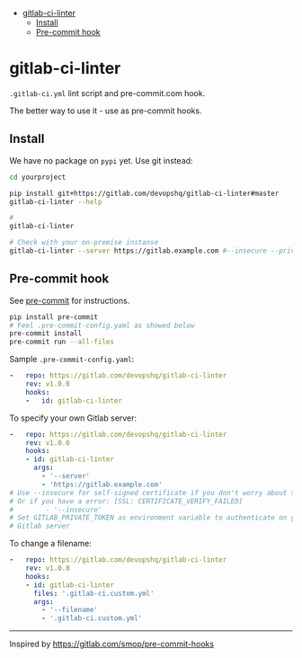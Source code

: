 

<!-- toc -->

- [gitlab-ci-linter](#gitlab-ci-linter)
  * [Install](#install)
  * [Pre-commit hook](#pre-commit-hook)

<!-- tocstop -->

# gitlab-ci-linter

`.gitlab-ci.yml` lint script and pre-commit.com hook.

The better way to use it - use as pre-commit hooks.
## Install
We have no package on `pypi` yet. Use git instead:

```bash
cd yourproject

pip install git+https://gitlab.com/devopshq/gitlab-ci-linter#master
gitlab-ci-linter --help

#
gitlab-ci-linter

# Check with your on-premise instanse
gitlab-ci-linter --server https://gitlab.example.com #--insecure --private-token <GITLAB_PRIVATE_TOKEN>
```

## Pre-commit hook
See [pre-commit](https://pre-commit.com) for instructions.
```bash
pip install pre-commit
# Feel .pre-commit-config.yaml as showed below
pre-commit install
pre-commit run --all-files
```

Sample `.pre-commit-config.yaml`:
```yaml
-   repo: https://gitlab.com/devopshq/gitlab-ci-linter
    rev: v1.0.0
    hooks:
    -   id: gitlab-ci-linter
```

To specify your own Gitlab server:
```yaml
-   repo: https://gitlab.com/devopshq/gitlab-ci-linter
    rev: v1.0.0
    hooks:
    - id: gitlab-ci-linter
      args:
        - '--server'
        - 'https://gitlab.example.com'
# Use --insecure for self-signed certificate if you don't worry about security :)
# Or if you have a error: [SSL: CERTIFICATE_VERIFY_FAILED]
#        - '--insecure'
# Set GITLAB_PRIVATE_TOKEN as environment variable to authenticate on your own
# Gitlab server
```
To change a filename:
```yaml
-   repo: https://gitlab.com/devopshq/gitlab-ci-linter
    rev: v1.0.0
    hooks:
    - id: gitlab-ci-linter
      files: '.gitlab-ci.custom.yml'
      args:
        - '--filename'
        - '.gitlab-ci.custom.yml'
```


-----
Inspired by https://gitlab.com/smop/pre-commit-hooks
